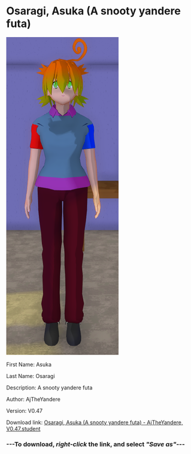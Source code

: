 # Osaragi, Asuka (A snooty yandere futa)

<img src = "https://raw.githubusercontent.com/Arbiter1223/Daigaku-Gurashi-Custom-Students/master/Students/Files/Osaragi%2C%20Asuka%20(A%20snooty%20yandere%20futa).png">

First Name: Asuka

Last Name: Osaragi

Description: A snooty yandere futa

Author: AjTheYandere

Version: V0.47

Download link: <a href="https://raw.githubusercontent.com/Arbiter1223/Daigaku-Gurashi-Custom-Students/master/Students/Files/Osaragi%2C%20Asuka%20(A%20snooty%20yandere%20futa)%20-%20AjTheYandere%2C%20V0.47.student">Osaragi, Asuka (A snooty yandere futa) - AjTheYandere, V0.47.student</a>

### ---**To download, _right-click_ the link, and select _"Save as"_**---

